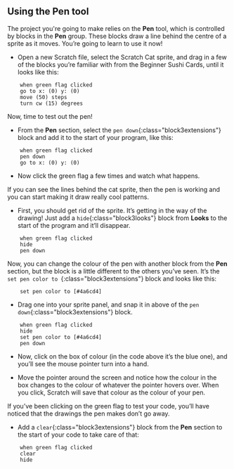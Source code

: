 ## Using the Pen tool

The project you're going to make relies on the **Pen** tool, which is controlled by blocks in the **Pen** group. These blocks draw a line behind the centre of a sprite as it moves. You’re going to learn to use it now!

+ Open a new Scratch file, select the Scratch Cat sprite, and drag in a few of the blocks you’re familiar with from the Beginner Sushi Cards, until it looks like this: 

```blocks3
    when green flag clicked
    go to x: (0) y: (0)
    move (50) steps
    turn cw (15) degrees
```

Now, time to test out the pen! 

+ From the **Pen** section, select the `pen down`{:class="block3extensions"} block and add it to the start of your program, like this: 

```blocks3
    when green flag clicked
    pen down
    go to x: (0) y: (0)
```

+ Now click the green flag a few times and watch what happens.

If you can see the lines behind the cat sprite, then the pen is working and you can start making it draw really cool patterns.

+ First, you should get rid of the sprite. It’s getting in the way of the drawing! Just add a `hide`{:class="block3looks"} block from **Looks** to the start of the program and it’ll disappear. 

```blocks3
    when green flag clicked
    hide
    pen down
```

Now, you can change the colour of the pen with another block from the **Pen** section, but the block is a little different to the others you’ve seen. It’s the `set pen color to `{:class="block3extensions"} block and looks like this: 

```blocks3
    set pen color to [#4a6cd4]
```

+ Drag one into your sprite panel, and snap it in above of the `pen down`{:class="block3extensions"} block. 

```blocks3
    when green flag clicked
    hide
    set pen color to [#4a6cd4]
    pen down
```

+ Now, click on the box of colour (in the code above it’s the blue one), and you’ll see the mouse pointer turn into a hand.

+ Move the pointer around the screen and notice how the colour in the box changes to the colour of whatever the pointer hovers over. When you click, Scratch will save that colour as the colour of your pen.

If you’ve been clicking on the green flag to test your code, you’ll have noticed that the drawings the pen makes don’t go away. 

+ Add a `clear`{:class="block3extensions"} block from the **Pen** section to the start of your code to take care of that:

```blocks3
    when green flag clicked
    clear
    hide
```
